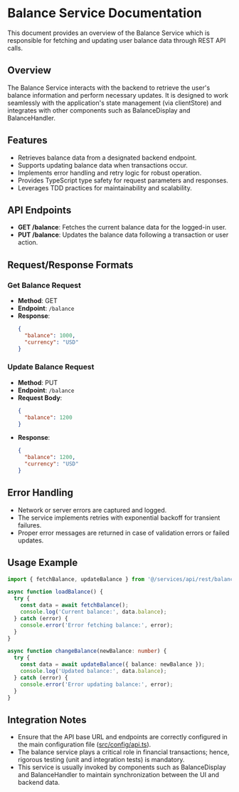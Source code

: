 # Balance Service Documentation

This document provides an overview of the Balance Service which is responsible for fetching and updating user balance data through REST API calls.

## Overview
The Balance Service interacts with the backend to retrieve the user's balance information and perform necessary updates. It is designed to work seamlessly with the application's state management (via clientStore) and integrates with other components such as BalanceDisplay and BalanceHandler.

## Features
- Retrieves balance data from a designated backend endpoint.
- Supports updating balance data when transactions occur.
- Implements error handling and retry logic for robust operation.
- Provides TypeScript type safety for request parameters and responses.
- Leverages TDD practices for maintainability and scalability.

## API Endpoints
- **GET /balance**: Fetches the current balance data for the logged-in user.
- **PUT /balance**: Updates the balance data following a transaction or user action.

## Request/Response Formats

### Get Balance Request
- **Method**: GET
- **Endpoint**: `/balance`
- **Response**:
  ```json
  {
    "balance": 1000,
    "currency": "USD"
  }
  ```

### Update Balance Request
- **Method**: PUT
- **Endpoint**: `/balance`
- **Request Body**:
  ```json
  {
    "balance": 1200
  }
  ```
- **Response**:
  ```json
  {
    "balance": 1200,
    "currency": "USD"
  }
  ```

## Error Handling
- Network or server errors are captured and logged.
- The service implements retries with exponential backoff for transient failures.
- Proper error messages are returned in case of validation errors or failed updates.

## Usage Example

```typescript
import { fetchBalance, updateBalance } from '@/services/api/rest/balance/service';

async function loadBalance() {
  try {
    const data = await fetchBalance();
    console.log('Current balance:', data.balance);
  } catch (error) {
    console.error('Error fetching balance:', error);
  }
}

async function changeBalance(newBalance: number) {
  try {
    const data = await updateBalance({ balance: newBalance });
    console.log('Updated balance:', data.balance);
  } catch (error) {
    console.error('Error updating balance:', error);
  }
}
```

## Integration Notes
- Ensure that the API base URL and endpoints are correctly configured in the main configuration file ([src/config/api.ts](../../config/api.ts)).
- The balance service plays a critical role in financial transactions; hence, rigorous testing (unit and integration tests) is mandatory.
- This service is usually invoked by components such as BalanceDisplay and BalanceHandler to maintain synchronization between the UI and backend data.

